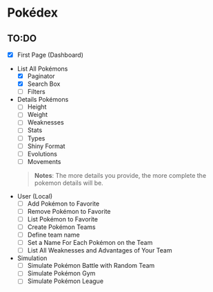 # Pokédex

## TO:DO
- [X] First Page (Dashboard)
- List All Pokémons
  - [X] Paginator
  - [X] Search Box
  - [ ] Filters
- Details Pokémons
  - [ ] Height
  - [ ] Weight
  - [ ] Weaknesses
  - [ ] Stats
  - [ ] Types
  - [ ] Shiny Format
  - [ ] Evolutions
  - [ ] Movements
  > **Notes**: The more details you provide, the more complete the pokemon details will be.
- User (Local)
  - [ ] Add Pokémon to Favorite
  - [ ] Remove Pokémon to Favorite
  - [ ] List Pokémon to Favorite
  - [ ] Create Pokémon Teams
  - [ ] Define team name
  - [ ] Set a Name For Each Pokémon on the Team
  - [ ] List All Weaknesses and Advantages of Your Team
- Simulation
  - [ ] Simulate Pokémon Battle with Random Team
  - [ ] Simulate Pokémon Gym
  - [ ] Simulate Pokémon League
